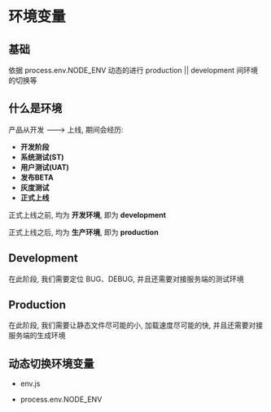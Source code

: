 # 环境变量

## 基础

依据 process.env.NODE_ENV 动态的进行 production || development 间环境的切换等

## 什么是环境

产品从开发 ---> 上线, 期间会经历:

- **开发阶段**
- **系统测试(ST)**
- **用户测试(UAT)**
- **发布BETA**
- **灰度测试**
- **正式上线**

正式上线之前, 均为 **开发环境**, 即为 **development**

正式上线之后, 均为 **生产环境**, 即为 **production**

## Development

在此阶段, 我们需要定位 BUG、DEBUG, 并且还需要对接服务端的测试环境

## Production

在此阶段, 我们需要让静态文件尽可能的小, 加载速度尽可能的快, 并且还需要对接服务端的生成环境

## 动态切换环境变量

- env.js


- process.env.NODE_ENV